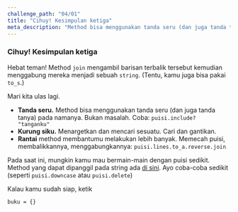 ```yaml
---
challenge_path: "04/01"
title: "Cihuy! Kesimpulan ketiga"
meta_description: "Method bisa menggunakan tanda seru (dan juga tanda tanya) pada namanya. Kurung siku dipakai untuk menargetkan dan mencari sesuatu. Rantai method membantumu melakukan lebih banyak."
---
```


### Cihuy! Kesimpulan ketiga

Hebat teman! Method `join` mengambil barisan terbalik tersebut kemudian menggabung mereka menjadi sebuah `string`. (Tentu, kamu juga bisa pakai `to_s`.)

Mari kita ulas lagi.

- **Tanda seru.** Method bisa menggunakan tanda seru (dan juga tanda tanya) pada namanya. Bukan masalah. Coba: `puisi.include? "tanganku"`
- **Kurung siku.** Menargetkan dan mencari sesuatu. Cari dan gantikan.
- **Rantai** method membantumu melakukan lebih banyak. Memecah puisi, membalikkannya, menggabungkannya: `puisi.lines.to_a.reverse.join`

Pada saat ini, mungkin kamu mau bermain-main dengan puisi sedikit. Method yang dapat dipanggil pada string ada [di sini](http://ruby-doc.org/core/String.html). Ayo coba-coba sedikit (seperti `puisi.downcase` atau `puisi.delete`)

Kalau kamu sudah siap, ketik

`
buku = {}
`